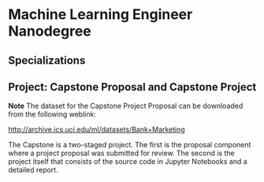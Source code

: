 # Machine Learning Engineer Nanodegree
## Specializations
## Project: Capstone Proposal and Capstone Project

**Note**
The dataset for the Capstone Project Proposal can be downloaded from the following weblink:

http://archive.ics.uci.edu/ml/datasets/Bank+Marketing

The Capstone is a two-staged project. The first is the proposal component where a project proposal was submitted for review. The second is the project itself that consists of the source code in Jupyter Notebooks and a detailed report.
